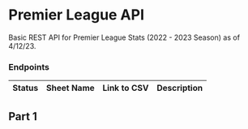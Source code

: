 # Premier League API
Basic REST API for Premier League Stats (2022 - 2023 Season) as of 4/12/23. 

### Endpoints 
| Status        | Sheet Name                    | Link to CSV                                                                 | Description                                                                                     |
| ------------- | ----------------------------- | --------------------------------------------------------------------------- | ----------------------------------------------------------------------------------------------- |

## Part 1 
